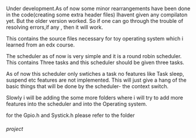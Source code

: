 Under development.As of now some minor rearrangements have been done in the code(creating some extra header files) 
Ihavent given any compilaton yet. But the older version worked. 
So if one can go through the trouble of resolving errors,if any , then it will work.


This contains the source files necessary for toy operating system which i learned from an edx course.

The scheduler as of now is very simple and it is a round robin scheduler. 
This contains Three tasks and this scheduler should be given three tasks. 

As of now this scheduler only swtiches a task no features like Task sleep, suspend etc features are not implemented. 
This will just give a hang of the basic things that will be done by the scheduler- the context switch. 

Slowly i will be adding the some more folders where i will try to add more features into the scheduler and into the Operating system.


for the Gpio.h and Systick.h please refer to the folder 
###### project


